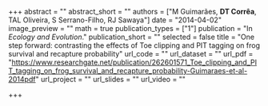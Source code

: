+++
abstract = ""
abstract_short = ""
authors = ["M Guimarães, __DT Corrêa__, TAL Oliveira, S Serrano-Filho, RJ Sawaya"]
date = "2014-04-02"
image_preview = ""
math = true
publication_types = ["1"]
publication = "In *Ecology and Evolution*."
publication_short = ""
selected = false
title = "One step forward: contrasting the effects of Toe clipping and PIT tagging on frog survival and recapture probability"
url_code = ""
url_dataset = ""
url_pdf = "https://www.researchgate.net/publication/262601571_Toe_clipping_and_PIT_tagging_on_frog_survival_and_recapture_probability-Guimaraes-et-al-2014pdf"
url_project = ""
url_slides = ""
url_video = ""

+++
